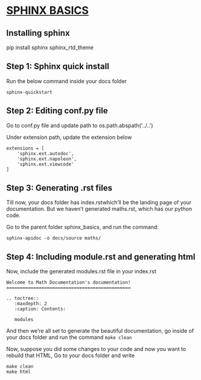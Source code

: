 # <u>SPHINX BASICS</u>

## Installing sphinx
pip install sphinx sphinx_rtd_theme

## Step 1: Sphinx quick install
Run the below command inside your docs folder
```
sphinx-quickstart
```

## Step 2: Editing conf.py file
Go to conf.py file and update path to os.path.abspath('../..')

Under extension path, update the extension below
```
extensions = [
    'sphinx.ext.autodoc',
    'sphinx.ext.napoleon',
    'sphinx.ext.viewcode'
]
```

## Step 3: Generating .rst files
Till now, your docs folder has index.rstwhich’ll be the landing page of your documentation. But we haven’t generated maths.rst, which has our python code.

Go to the parent folder sphinx_basics, and run the command:

```sphinx-apidoc -o docs/source maths/```

## Step 4: Including module.rst and generating html
Now, include the generated modules.rst file in your index.rst

```
Welcome to Math Documentation's documentation!
==============================================

.. toctree::
   :maxdepth: 2
   :caption: Contents:

   modules
```

And then we’re all set to generate the beautiful documentation, go inside of your docs folder and run the command
```make clean```

Now, suppose you did some changes to your code and now you want to rebuild that HTML, Go to your docs folder and write

```
make clean
make html
```




